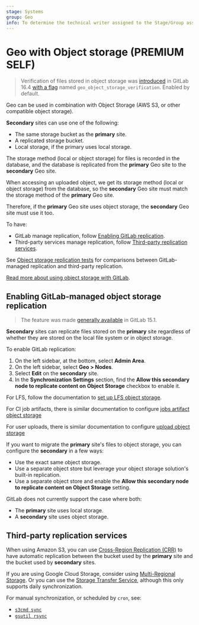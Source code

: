 ```yaml
---
stage: Systems
group: Geo
info: To determine the technical writer assigned to the Stage/Group associated with this page, see https://about.gitlab.com/handbook/product/ux/technical-writing/#assignments
---
```


# Geo with Object storage **(PREMIUM SELF)**

> Verification of files stored in object storage was [introduced](https://gitlab.com/groups/gitlab-org/-/epics/8056) in GitLab 16.4 [with a flag](../../feature_flags.md) named `geo_object_storage_verification`. Enabled by default.

Geo can be used in combination with Object Storage (AWS S3, or other compatible object storage).

**Secondary** sites can use one of the following:

- The same storage bucket as the **primary** site.
- A replicated storage bucket.
- Local storage, if the primary uses local storage.

The storage method (local or object storage) for files is recorded in the database, and the database
is replicated from the **primary** Geo site to the **secondary** Geo site.

When accessing an uploaded object, we get its storage method (local or object storage) from the
database, so the **secondary** Geo site must match the storage method of the **primary** Geo site.

Therefore, if the **primary** Geo site uses object storage, the **secondary** Geo site must use it too.

To have:

- GitLab manage replication, follow [Enabling GitLab replication](#enabling-gitlab-managed-object-storage-replication).
- Third-party services manage replication, follow [Third-party replication services](#third-party-replication-services).

See [Object storage replication tests](geo_validation_tests.md#object-storage-replication-tests) for comparisons between GitLab-managed replication and third-party replication.

[Read more about using object storage with GitLab](../../object_storage.md).

## Enabling GitLab-managed object storage replication

> The feature was made [generally available](https://gitlab.com/groups/gitlab-org/-/epics/5551) in GitLab 15.1.

**Secondary** sites can replicate files stored on the **primary** site regardless of
whether they are stored on the local file system or in object storage.

To enable GitLab replication:

1. On the left sidebar, at the bottom, select **Admin Area**.
1. On the left sidebar, select **Geo > Nodes**.
1. Select **Edit** on the **secondary** site.
1. In the **Synchronization Settings** section, find the **Allow this secondary node to replicate content on Object Storage**
   checkbox to enable it.

For LFS, follow the documentation to
[set up LFS object storage](../../lfs/index.md#storing-lfs-objects-in-remote-object-storage).

For CI job artifacts, there is similar documentation to configure
[jobs artifact object storage](../../job_artifacts.md#using-object-storage)

For user uploads, there is similar documentation to configure [upload object storage](../../uploads.md#using-object-storage)

If you want to migrate the **primary** site's files to object storage, you can
configure the **secondary** in a few ways:

- Use the exact same object storage.
- Use a separate object store but leverage your object storage solution's built-in
  replication.
- Use a separate object store and enable the **Allow this secondary node to replicate
  content on Object Storage** setting.

GitLab does not currently support the case where both:

- The **primary** site uses local storage.
- A **secondary** site uses object storage.

## Third-party replication services

When using Amazon S3, you can use
[Cross-Region Replication (CRR)](https://docs.aws.amazon.com/AmazonS3/latest/dev/crr.html) to
have automatic replication between the bucket used by the **primary** site and
the bucket used by **secondary** sites.

If you are using Google Cloud Storage, consider using
[Multi-Regional Storage](https://cloud.google.com/storage/docs/storage-classes#multi-regional).
Or you can use the [Storage Transfer Service](https://cloud.google.com/storage-transfer/docs/overview),
although this only supports daily synchronization.

For manual synchronization, or scheduled by `cron`, see:

- [`s3cmd sync`](https://s3tools.org/s3cmd-sync)
- [`gsutil rsync`](https://cloud.google.com/storage/docs/gsutil/commands/rsync)
